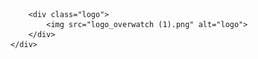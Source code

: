 <!DOCTYPE html>
<html lang="ko">
<head>
    <meta charset="UTF-8">
    <meta http-equiv="X-UA-Compatible" content="IE=edge">
    <meta name="viewport" content="width=device-width, initial-scale=1.0">
    <title>Overwatch</title>
    <link rel="stylesheet" href="https://cdn.jsdelivr.net/npm/reset-css@5.0.1/reset.min.css">
    <link rel="stylesheet" href="./test3.css">
</head>
<body>
    <div class="container">
        <div class="heroes">
            <div class="hero">
                <div class="image"></div>
            </div>
            <div class="hero">
                <div class="image"></div>
            </div>
            <div class="hero">
                <div class="image"></div>
            </div>
            <div class="hero">
                <div class="image"></div>
            </div>
            <div class="hero">
                <div class="image"></div>
            </div>
            <div class="hero">
                <div class="image"></div>
            </div>
            <div class="hero">
                <div class="image"></div>
            </div>
            <div class="hero">
                <div class="image"></div>
            </div>
            <div class="hero">
                <div class="image"></div>
            </div>
            <div class="hero">
                <div class="image"></div>
            </div>
            <div class="hero">
                <div class="image"></div>
            </div>
            <div class="hero">
                <div class="image"></div>
            </div>
            <div class="hero">
                <div class="image"></div>
            </div>
            <div class="hero">
                <div class="image"></div>
            </div>
            <div class="hero">
                <div class="image"></div>
            </div>
            <div class="hero">
                <div class="image"></div>
            </div>
            <div class="hero">
                <div class="image"></div>
            </div>
            <div class="hero">
                <div class="image"></div>
            </div>
            <div class="hero">
                <div class="image"></div>
            </div>
            <div class="hero">
                <div class="image"></div>
            </div>
            <div class="hero">
                <div class="image"></div>
            </div>
            <div class="hero">
                <div class="image"></div>
            </div>
            <div class="hero">
                <div class="image"></div>
            </div>
            <div class="hero">
                <div class="image"></div>
            </div>
            <div class="hero">
                <div class="image"></div>
            </div>
            <div class="hero">
                <div class="image"></div>
            </div>
            <div class="hero">
                <div class="image"></div>
            </div>
            <div class="hero">
                <div class="image"></div>
            </div>
            <div class="hero">
                <div class="image"></div>
            </div>
            <div class="hero">
                <div class="image"></div>
            </div>
            <div class="hero">
                <div class="image"></div>
            </div>
            <div class="hero">
                <div class="image"></div>
            </div>
        </div>

        <div class="logo">
            <img src="logo_overwatch (1).png" alt="logo">
        </div>
    </div>
</body>
</html>
